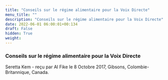 ```yaml
---
title: "Conseils sur le régime alimentaire pour la Voix Directe"
menu_title: ""
description: "Conseils sur le régime alimentaire pour la Voix Directe"
date: 2022-06-01 06:00:01+00:134
draft: False
hidden: True
weight:
---
```

### Conseils sur le régime alimentaire pour la Voix Directe

Seretta Kem - reçu par Al Fike le 8 Octobre 2017, Gibsons, Colombie-Britannique, Canada.



